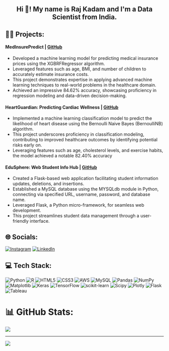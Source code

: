 <h2 align = "center"> Hi 👋! My name is Raj Kadam and I'm a Data Scientist from India. </h2>

## 🧑‍💻 Projects:
#### MedInsurePredict | <a href = "https://github.com/Rajkadam21/Medical-Insurance-Price-Prediction"> GitHub</a>
-	 Developed a machine learning model for predicting medical insurance prices using the XGBRFRegressor algorithm.
-	 Leveraged features such as age, BMI, and number of children to accurately estimate insurance costs.
-	 This project demonstrates expertise in applying advanced machine learning techniques to real-world problems in the healthcare domain.
-	 Achieved an impressive 84.62% accuracy, showcasing proficiency in regression modeling and data-driven decision-making.

#### HeartGuardian: Predicting Cardiac Wellness | <a href = "https://github.com/Rajkadam21/Heart-disease-prediction-classification"> GitHub</a>
-	 Implemented a machine learning classification model to predict the likelihood of heart disease using the Bernoulli Naive Bayes (BernoulliNB) algorithm.
-	 This project underscores proficiency in classification modeling, contributing to improved healthcare outcomes by identifying potential risks early on.
-	 Leveraging features such as age, cholesterol levels, and exercise habits, the model achieved a notable 82.40% accuracy

#### EduSphere: Web Student Info Hub |  <a href = "https://github.com/Rajkadam21/Student-Database-Handling-System"> GitHub</a>
-	 Created a Flask-based web application facilitating student information updates, deletions, and insertions.
-	 Established a MySQL database using the MYSQLdb module in Python, connecting via specified URL, username, password, and database name.
-	 Leveraged Flask, a Python micro-framework, for seamless web development.
-	 This project streamlines student data management through a user-friendly interface.
   
## 🌐 Socials:
[![Instagram](https://img.shields.io/badge/Instagram-%23E4405F.svg?logo=Instagram&logoColor=white)](https://www.instagram.com/rajjjjjjj_21/) [![LinkedIn](https://img.shields.io/badge/LinkedIn-%230077B5.svg?logo=linkedin&logoColor=white)](https://www.linkedin.com/in/raj-kadam-b184b2242/) 

## 💻 Tech Stack:
![Python](https://img.shields.io/badge/python-3670A0?style=for-the-badge&logo=python&logoColor=ffdd54) ![R](https://img.shields.io/badge/r-%23276DC3.svg?style=for-the-badge&logo=r&logoColor=white) ![HTML5](https://img.shields.io/badge/html5-%23E34F26.svg?style=for-the-badge&logo=html5&logoColor=white) ![CSS3](https://img.shields.io/badge/css3-%231572B6.svg?style=for-the-badge&logo=css3&logoColor=white) ![AWS](https://img.shields.io/badge/AWS-%23FF9900.svg?style=for-the-badge&logo=amazon-aws&logoColor=white) ![MySQL](https://img.shields.io/badge/mysql-%2300000f.svg?style=for-the-badge&logo=mysql&logoColor=white) ![Pandas](https://img.shields.io/badge/pandas-%23150458.svg?style=for-the-badge&logo=pandas&logoColor=white) ![NumPy](https://img.shields.io/badge/numpy-%23013243.svg?style=for-the-badge&logo=numpy&logoColor=white) ![Matplotlib](https://img.shields.io/badge/Matplotlib-%23ffffff.svg?style=for-the-badge&logo=Matplotlib&logoColor=black) ![Keras](https://img.shields.io/badge/Keras-%23D00000.svg?style=for-the-badge&logo=Keras&logoColor=white) ![TensorFlow](https://img.shields.io/badge/TensorFlow-%23FF6F00.svg?style=for-the-badge&logo=TensorFlow&logoColor=white) ![scikit-learn](https://img.shields.io/badge/scikit--learn-%23F7931E.svg?style=for-the-badge&logo=scikit-learn&logoColor=white) ![Scipy](https://img.shields.io/badge/SciPy-%230C55A5.svg?style=for-the-badge&logo=scipy&logoColor=%white) ![Plotly](https://img.shields.io/badge/Plotly-%233F4F75.svg?style=for-the-badge&logo=plotly&logoColor=white) ![Flask](https://img.shields.io/badge/flask-%23000.svg?style=for-the-badge&logo=flask&logoColor=white) ![Tableau](https://img.shields.io/badge/Tableau-%23FF6F00.svg?style=for-the-badge&logo=tableau&logoColor=white)

# 📊 GitHub Stats:
![](https://github-readme-streak-stats.herokuapp.com/?user=Rajkadam21&theme=blue-green&hide_border=false)<br/>

---
[![](https://visitcount.itsvg.in/api?id=Rajkadam21&icon=1&color=3)](https://visitcount.itsvg.in)


